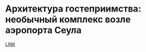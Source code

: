 # Архитектура гостеприимства: необычный комплекс возле аэропорта Сеула



[LINK](https://varlamov.ru/3765530.html)